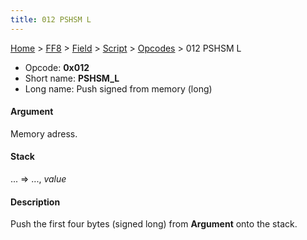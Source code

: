 ```yaml
---
title: 012 PSHSM L
---
```


[Home](/ff7-flat-wiki/Main%20Page.md) > [FF8](/ff7-flat-wiki/FF8.md) > [Field](/ff7-flat-wiki/FF8/Field.md) > [Script](/ff7-flat-wiki/FF8/Field/Script.md) > [Opcodes](/ff7-flat-wiki/FF8/Field/Script/Opcodes.md) > 012 PSHSM L

-   Opcode: **0x012**
-   Short name: **PSHSM\_L**
-   Long name: Push signed from memory (long)

#### Argument

Memory adress.

#### Stack

... =&gt; ..., *value*

#### Description

Push the first four bytes (signed long) from **Argument** onto the
stack.
